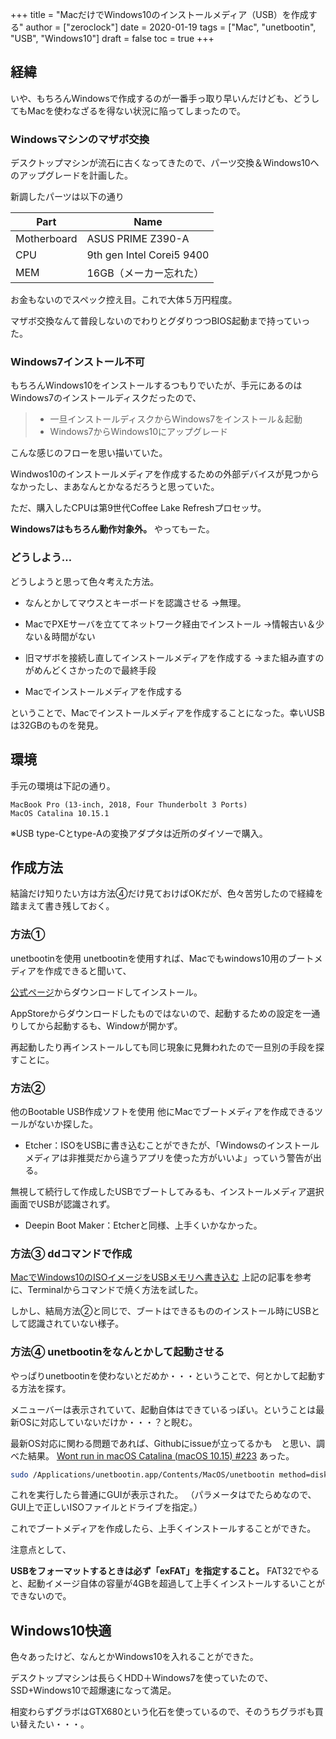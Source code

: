 +++
title = "MacだけでWindows10のインストールメディア（USB）を作成する"
author = ["zeroclock"]
date = 2020-01-19
tags = ["Mac", "unetbootin", "USB", "Windows10"]
draft = false
toc = true
+++
## 経緯

いや、もちろんWindowsで作成するのが一番手っ取り早いんだけども、どうしてもMacを使わなざるを得ない状況に陥ってしまったので。

<!--more-->

### Windowsマシンのマザボ交換

デスクトップマシンが流石に古くなってきたので、パーツ交換＆Windows10へのアップグレードを計画した。 

新調したパーツは以下の通り 

|Part|Name|
|---|---|
|Motherboard|ASUS PRIME Z390-A|
|CPU|9th gen Intel Corei5 9400|
|MEM|16GB（メーカー忘れた）|
  
お金もないのでスペック控え目。これで大体５万円程度。 

マザボ交換なんて普段しないのでわりとグダりつつBIOS起動まで持っていった。 

### Windows7インストール不可

もちろんWindows10をインストールするつもりでいたが、手元にあるのはWindows7のインストールディスクだったので、 

>  * 一旦インストールディスクからWindows7をインストール＆起動
>  * Windows7からWindows10にアップグレード
  
こんな感じのフローを思い描いていた。 

Windwos10のインストールメディアを作成するための外部デバイスが見つからなかったし、まあなんとかなるだろうと思っていた。 

ただ、購入したCPUは第9世代Coffee Lake Refreshプロセッサ。

**Windows7はもちろん動作対象外。** やってもーた。 

### どうしよう&#8230;

どうしようと思って色々考えた方法。 

  * なんとかしてマウスとキーボードを認識させる
    →無理。
    
  * MacでPXEサーバを立ててネットワーク経由でインストール
    →情報古い＆少ない＆時間がない
    
  * 旧マザボを接続し直してインストールメディアを作成する
    →また組み直すのがめんどくさかったので最終手段
    
  * Macでインストールメディアを作成する
  
ということで、Macでインストールメディアを作成することになった。幸いUSBは32GBのものを発見。 

## 環境

手元の環境は下記の通り。 

```
MacBook Pro (13-inch, 2018, Four Thunderbolt 3 Ports)
MacOS Catalina 10.15.1 
```

※USB type-Cとtype-Aの変換アダプタは近所のダイソーで購入。 

## 作成方法

結論だけ知りたい方は方法④だけ見ておけばOKだが、色々苦労したので経緯を踏まえて書き残しておく。 

### 方法①

unetbootinを使用 unetbootinを使用すれば、Macでもwindows10用のブートメディアを作成できると聞いて、

[公式ページ][1]からダウンロードしてインストール。 

AppStoreからダウンロードしたものではないので、起動するための設定を一通りしてから起動するも、Windowが開かず。 

再起動したり再インストールしても同じ現象に見舞われたので一旦別の手段を探すことに。 

### 方法②

他のBootable USB作成ソフトを使用 他にMacでブートメディアを作成できるツールがないか探した。 

  * Etcher：ISOをUSBに書き込むことができたが、「Windowsのインストールメディアは非推奨だから違うアプリを使った方がいいよ」っていう警告が出る。 

無視して続行して作成したUSBでブートしてみるも、インストールメディア選択画面でUSBが認識されず。 

  * Deepin Boot Maker：Etcherと同様、上手くいかなかった。 

### 方法③ ddコマンドで作成

[MacでWindows10のISOイメージをUSBメモリへ書き込む][2] 上記の記事を参考に、Terminalからコマンドで焼く方法を試した。 

しかし、結局方法②と同じで、ブートはできるもののインストール時にUSBとして認識されていない様子。 

### 方法④ unetbootinをなんとかして起動させる

やっぱりunetbootinを使わないとだめか・・・ということで、何とかして起動する方法を探す。 

メニューバーは表示されていて、起動自体はできているっぽい。ということは最新OSに対応していないだけか・・・？と睨む。 

最新OS対応に関わる問題であれば、Githubにissueが立ってるかも　と思い、調べた結果。 [Wont run in macOS Catalina (macOS 10.15) #223][3] あった。 

```bash
sudo /Applications/unetbootin.app/Contents/MacOS/unetbootin method=diskimage isofile="/Users/usernamehere/Downloads/Boot USB/WinPE10_8_x86_x64_2019.10.02_English.iso" installtype=USB targetdrive=/dev/disk6
```

これを実行したら普通にGUIが表示された。
（パラメータはでたらめなので、GUI上で正しいISOファイルとドライブを指定。） 

これでブートメディアを作成したら、上手くインストールすることができた。 

注意点として、

**USBをフォーマットするときは必ず「exFAT」を指定すること。** FAT32でやると、起動イメージ自体の容量が4GBを超過して上手くインストールするいことができないので。 

## Windows10快適

色々あったけど、なんとかWindows10を入れることができた。 

デスクトップマシンは長らくHDD＋Windows7を使っていたので、SSD+Windows10で超爆速になって満足。 

相変わらずグラボはGTX680という化石を使っているので、そのうちグラボも買い替えたい・・・。

 [1]: https://unetbootin.github.io/
 [2]: https://www.laddy.info/2019/01/29247/
 [3]: https://github.com/unetbootin/unetbootin/issues/223#issuecomment-559970620